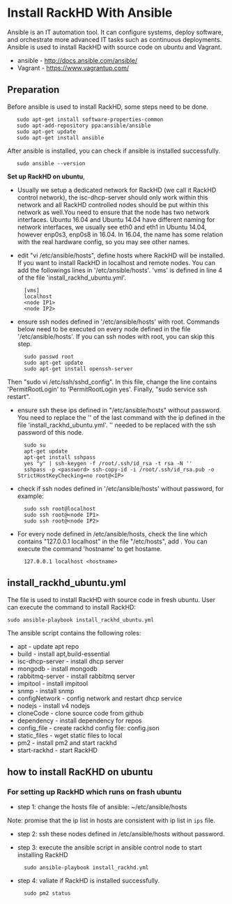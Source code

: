 # Install RackHD With Ansible 

Ansible is an IT automation tool. It can configure systems, deploy software, and orchestrate more advanced IT tasks such as continuous deployments. Ansible is used to install RackHD with source code on ubuntu and Vagrant.

* ansible - http://docs.ansible.com/ansible/
* Vagrant - https://www.vagrantup.com/

## Preparation

Before ansible is used to install RackHD, some steps need to be done.

       sudo apt-get install software-properties-common
       sudo apt-add-repository ppa:ansible/ansible 
       sudo apt-get update
       sudo apt-get install ansible

After ansible is installed, you can check if ansible is installed successfully.
 
       sudo ansible --version

**Set up RackHD on ubuntu**,

* Usually we setup a dedicated network for RackHD (we call it RackHD control network), the isc-dhcp-server should only work within this network and all RackHD controlled nodes should be put within this network as well.You need to ensure that the node has two network interfaces. Ubuntu 16.04 and Ubuntu 14.04 have different naming for network interfaces, we usually see eth0 and eth1 in Ubuntu 14.04, however enp0s3, enp0s8 in 16.04. In 16.04, the name has some relation with the real hardware config, so you may see other names.

* edit "vi /etc/ansible/hosts", define hosts where RackHD will be installed. If you want to install RackHD in localhost and remote nodes. You can add the followings lines in '/etc/ansible/hosts'. 'vms' is defined in line 4 of the file 'install_rackhd_ubuntu.yml'.

        [vms]
        localhost
        <node IP1>
        <node IP2>

* ensure ssh nodes defined in '/etc/ansible/hosts' with root. Commands below need to be executed on every node defined in the file '/etc/ansible/hosts'. If you can ssh nodes with root, you can skip this step.
    
        sudo passwd root        
        sudo apt-get update
        sudo apt-get install openssh-server

Then "sudo vi /etc/ssh/sshd_config". In this file, change the line contains 'PermitRootLogin' to 'PermitRootLogin yes'. Finally, "sudo service ssh restart".

* ensure ssh these ips defined in "/etc/ansible/hosts" without password. You need to replace the '<IP>' of the last command with the ip defined in the file 'install_rackhd_ubuntu.yml'. '<password>' needed to be replaced with the ssh password of this node.

        sudo su
        apt-get update
        apt-get install sshpass
        yes "y" | ssh-keygen -f /root/.ssh/id_rsa -t rsa -N ''
        sshpass -p <password> ssh-copy-id -i /root/.ssh/id_rsa.pub -o StrictHostKeyChecking=no root@<IP>

* check if ssh nodes defined in '/etc/ansible/hosts' without password, for example:

        sudo ssh root@localhost
        sudo ssh root@<node IP1>
        sudo ssh root@<node IP2>

* For every node defined in /etc/ansible/hosts, check the line which contains "127.0.0.1 localhost" in the file "/etc/hosts", add <hostname>. You can execute the command 'hostname' to get hostame. 
      
        127.0.0.1 localhost <hostname>


## install_rackhd_ubuntu.yml

The file is used to install RackHD with source code in fresh ubuntu. User can execute the command to install RackHD:

	sudo ansible-playbook install_rackhd_ubuntu.yml

The ansible script contains the following roles:

* apt - update apt repo
* build - install apt,build-essential
* isc-dhcp-server - install dhcp server
* mongodb - install mongodb
* rabbitmq-server - install rabbitmq server
* impitool - install impitool
* snmp - install snmp
* configNetwork - config network and restart dhcp service
* nodejs - install v4 nodejs
* cloneCode - clone source code from github
* dependency - install dependency for repos
* config_file - create rackhd config file: config.json
* static_files - wget static files to local
* pm2 - install pm2 and start rackhd
* start-rackhd - start RackHD


## how to install RacKHD on ubuntu

### For setting up RackHD which runs on frash ubuntu

* step 1: change the hosts file of ansible: ~/etc/ansible/hosts

Note: promise that the ip list in hosts are consistent with ip list in `ips` file.

* step 2: ssh these nodes defined in /etc/ansible/hosts without password.

* step 3: execute the ansible script in ansible control node to start installing RackHD

        sudo ansible-playbook install_rackhd.yml

* step 4: valiate if RackHD is installed successfully.
    
        sudo pm2 status


